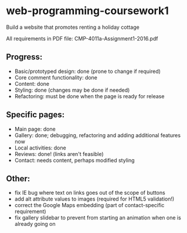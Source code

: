 # web-programming-coursework1
Build a website that promotes renting a holiday cottage

All requirements in PDF file: CMP-4011a-Assignment1-2016.pdf

Progress:
----------------------------------------------------------------
- Basic/prototyped design: done (prone to change if required)
- Core comment functionality: done
- Content: done
- Styling: done (changes may be done if needed)
- Refactoring: must be done when the page is ready for release

Specific pages:
----------------------------------------------------------------
- Main page: done
- Gallery: done; debugging, refactoring and adding additional features now
- Local activities: done
- Reviews: done! (links aren't feasible)
- Contact: needs content, perhaps modified styling

Other:
---------------------------------------------------------------
- fix IE bug where text on links goes out of the scope of buttons
- add alt attribute values to images (required for HTML5 validation!)
- correct the Google Maps embedding (part of contact-specific requirement)
- fix gallery slidebar to prevent from starting an animation when one is already going on
